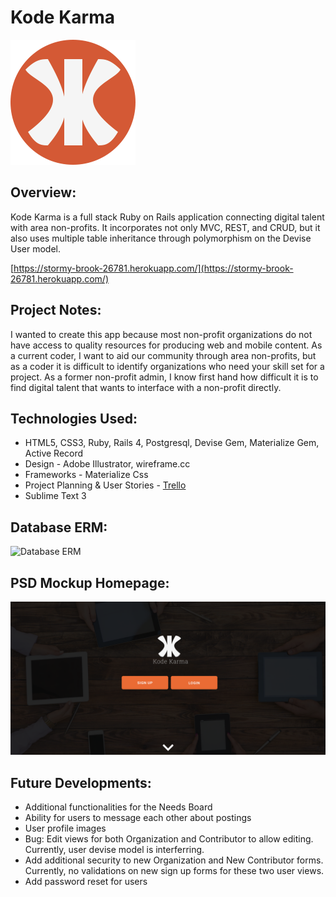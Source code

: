 # Kode Karma
![Kode Karma](public/kodeKarma.png "logo")

## Overview:
Kode Karma is a full stack Ruby on Rails application connecting digital talent with area non-profits.
It incorporates not only MVC, REST, and CRUD, but it also uses multiple table inheritance through polymorphism on the Devise User model.

[https://stormy-brook-26781.herokuapp.com/](https://stormy-brook-26781.herokuapp.com/)

## Project Notes:
I wanted to create this app because most non-profit organizations do not have access to quality resources for producing web and mobile content.
As a current coder, I want to aid our community through area non-profits, but as a coder it is difficult to identify organizations who need your skill set for a project.
As a former non-profit admin, I know first hand how difficult it is to find digital talent that wants to interface with a non-profit directly.

## Technologies Used:
+ HTML5, CSS3, Ruby, Rails 4, Postgresql, Devise Gem, Materialize Gem, Active Record
+ Design - Adobe Illustrator, wireframe.cc
+ Frameworks - Materialize Css
+ Project Planning & User Stories - [Trello](https://trello.com/b/b4sKX3VN/kode-karma)
+ Sublime Text 3

## Database ERM:
![Database ERM](https://drive.google.com/drive/folders/0B8X6uDAbr1MTc1Nva2szcTB6RjA "Database ERM")

## PSD Mockup Homepage:
![PSD Mockup](public/Kode-Karma-Mockup.png "PSD Mockup")

## Future Developments:
+ Additional functionalities for the Needs Board
+ Ability for users to message each other about postings
+ User profile images
+ Bug: Edit views for both Organization and Contributor to allow editing. Currently, user devise model is interferring.
+ Add additional security to new Organization and New Contributor forms. Currently, no validations on new sign up forms for these two user views.
+ Add password reset for users
